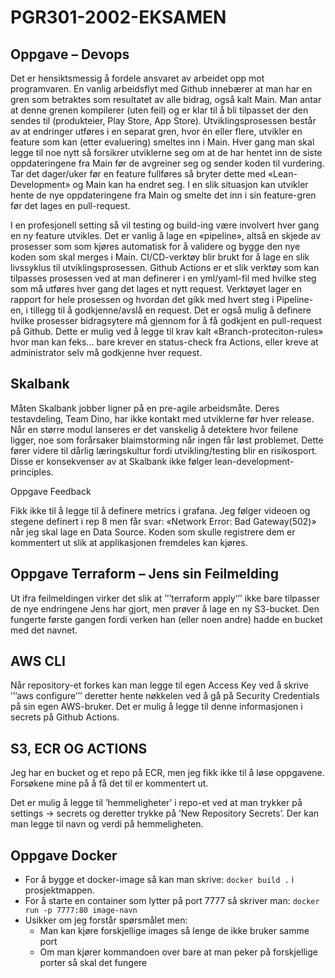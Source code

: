 # PGR301-2002-EKSAMEN

## Oppgave – Devops

Det er hensiktsmessig å fordele ansvaret av arbeidet opp mot programvaren. En vanlig arbeidsflyt med Github innebærer at man har en gren som betraktes som resultatet av alle bidrag, også kalt Main. Man antar at denne grenen kompilerer (uten feil) og er klar til å bli tilpasset der den sendes til (produkteier, Play Store, App Store).
Utviklingsprosessen består av at endringer utføres i en separat gren, hvor én eller flere, utvikler en feature som kan (etter evaluering) smeltes inn i Main. Hver gang man skal legge til noe nytt så forsikrer utviklerne seg om at de har hentet inn de siste oppdateringene fra Main før de avgreiner seg og sender koden til vurdering. Tar det dager/uker før en feature fullføres så bryter dette med «Lean-Development» og Main kan ha endret seg. I en slik situasjon kan utvikler hente de nye oppdateringene fra Main og smelte det inn i sin feature-gren før det lages en pull-request.

I en profesjonell setting så vil testing og build-ing være involvert hver gang en ny feature utvikles. Det er vanlig å lage en «pipeline», altså en skjede av prosesser som som kjøres automatisk for å validere og bygge den nye koden som skal merges i Main. CI/CD-verktøy blir brukt for å lage en slik livssyklus til utviklingsprosessen.
Github Actions er et slik verktøy som kan tilpasses prosessen ved at man definerer i en yml/yaml-fil med hvilke steg som må utføres hver gang det lages et nytt request. Verktøyet lager en rapport for hele prosessen og hvordan det gikk med hvert steg i Pipeline-en, i tillegg til å godkjenne/avslå en request.
Det er også mulig å definere hvilke prosesser bidragsytere må gjennom for å få godkjent en pull-request på Github. Dette er mulig ved å legge til krav kalt «Branch-proteciton-rules» hvor man kan feks... bare krever en status-check fra Actions, eller kreve at administrator selv må godkjenne hver request.


## Skalbank

Måten Skalbank jobber ligner på en pre-agile arbeidsmåte. Deres testavdeling, Team Dino, har ikke kontakt med utviklerne før hver release. Når en større modul lanseres er det vanskelig å detektere hvor feilene ligger, noe som forårsaker blaimstorming når ingen får løst problemet. Dette fører videre til dårlig læringskultur fordi utvikling/testing blir en risikosport. Disse er konsekvenser av at Skalbank ikke følger lean-development-principles.


Oppgave Feedback

Fikk ikke til å legge til å definere metrics i grafana. Jeg følger videoen og stegene definert i rep 8 men får svar: «Network Error: Bad Gateway(502)» når jeg skal lage en Data Source. Koden som skulle registrere dem er kommentert ut slik at applikasjonen fremdeles kan kjøres.


## Oppgave Terraform – Jens sin Feilmelding

Ut ifra feilmeldingen virker det slik at ’’’terraform apply’’’ ikke bare tilpasser de nye endringene Jens har gjort, men prøver å lage en ny S3-bucket. Den fungerte første gangen fordi verken han (eller noen andre) hadde en bucket med det navnet.

## AWS CLI

Når repository-et forkes kan man legge til egen Access Key ved å skrive ’’’aws configure’’’ deretter hente nøkkelen ved å gå på Security Credentials på sin egen AWS-bruker. Det er mulig å legge til denne informasjonen i secrets på Github Actions.


## S3, ECR OG ACTIONS

Jeg har en bucket og et repo på ECR, men jeg fikk ikke til å løse oppgavene. Forsøkene mine på å få det til er kommentert ut.

Det er mulig å legge til ’hemmeligheter’ i repo-et ved at man trykker på settings -> secrets og deretter trykke på ’New Repository Secrets’. Der kan man legge til navn og verdi på hemmeligheten.

## Oppgave Docker

- For å bygge et docker-image så kan man skrive: ```docker build .``` i prosjektmappen.
- For å starte en container som lytter på port 7777 så skriver man:
  ```docker run -p 7777:80 image-navn```
- Usikker om jeg forstår spørsmålet men:
  - Man kan kjøre forskjellige images så lenge de ikke bruker samme port
  - Om man kjører kommandoen over bare at man peker på forskjellige porter så skal det 		  fungere





